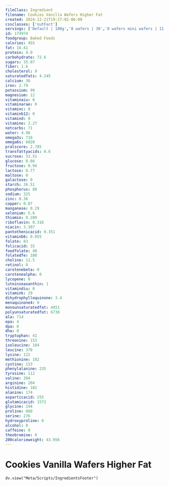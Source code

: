 ```yaml
---
fileClass: Ingredient
filename: Cookies Vanilla Wafers Higher Fat
created: 2024-12-21T19:27:02-06:00
cssclasses: ['nutFact']
servings: ['Default | 100g','8 wafers | 30','8 wafers mini wafers | 11.6']
id: 174974
foodgroup: Baked Foods
calories: 455
fat: 16.41
protein: 4.9
carbohydrate: 72.6
sugars: 35.07
fiber: 1.6
cholesterol: 9
saturatedfats: 4.245
calcium: 36
iron: 2.79
potassium: 99
magnesium: 12
vitaminaiu: 0
vitaminarae: 0
vitaminc: 0
vitaminb12: 0
vitamind: 0
vitamine: 2.27
netcarbs: 71
water: 4.98
omega3s: 718
omega6s: 6020
pralscore: 2.785
transfattyacids: 0.6
sucrose: 32.51
glucose: 0.86
fructose: 0.94
lactose: 0.77
maltose: 0
galactose: 0
starch: 36.51
phosphorus: 88
sodium: 325
zinc: 0.36
copper: 0.07
manganese: 0.29
selenium: 5.6
thiamin: 0.289
riboflavin: 0.316
niacin: 3.307
pantothenicacid: 0.351
vitaminb6: 0.055
folate: 83
folicacid: 35
foodfolate: 48
folatedfe: 108
choline: 11.5
retinol: 0
carotenebeta: 0
carotenealpha: 0
lycopene: 0
luteinzeaxanthin: 1
vitamindiu: 0
vitamink: 29
dihydrophylloquinone: 3.4
menaquinone4: 0
monounsaturatedfat: 4451
polyunsaturatedfat: 6738
ala: 714
epa: 4
dpa: 0
dha: 0
tryptophan: 41
threonine: 153
isoleucine: 184
leucine: 378
lysine: 122
methionine: 102
cystine: 153
phenylalanine: 235
tyrosine: 112
valine: 204
arginine: 204
histidine: 102
alanine: 174
asparticacid: 255
glutamicacid: 1572
glycine: 194
proline: 868
serine: 276
hydroxyproline: 0
alcohol: 0
caffeine: 0
theobromine: 0
200calorieweight: 43.956
---
```


# Cookies Vanilla Wafers Higher Fat

```dataviewjs
dv.view("Meta/Scripts/IngredientsFooter")
```